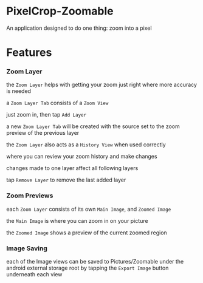 # PixelCrop-Zoomable

An application designed to do one thing: zoom into a pixel

# Features

### Zoom Layer

the `Zoom Layer` helps with getting your zoom just right where more accuracy is needed

a `Zoom Layer Tab` consists of a `Zoom View`

just zoom in, then tap `Add Layer`

a new `Zoom Layer Tab` will be created with the source set to the zoom preview of the previous layer

the `Zoom Layer` also acts as a `History View` when used correctly

where you can review your zoom history and make changes

changes made to one layer affect all following layers

tap `Remove Layer` to remove the last added layer

### Zoom Previews

each `Zoom Layer` consists of its own `Main Image`, and `Zoomed Image`

the `Main Image` is where you can zoom in on your picture

the `Zoomed Image` shows a preview of the current zoomed region

### Image Saving

each of the Image views can be saved to Pictures/Zoomable under the android external storage root
by tapping the `Export Image` button underneath each view
